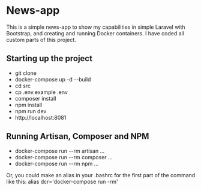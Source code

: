 # News-app

This is a simple news-app to show my capabilities in simple Laravel with Bootstrap, and creating and running Docker containers. 
I have coded all custom parts of this project.

## Starting up the project

* git clone
* docker-compose up -d --build
* cd src
* cp .env.example .env
* composer install
* npm install
* npm run dev
* http://localhost:8081

## Running Artisan, Composer and NPM

* docker-compose run --rm artisan ...
* docker-compose run --rm composer ...
* docker-compose run --rm npm ...

Or, you could make an alias in your .bashrc for the first part of the command like this:
alias dcr='docker-compose run -rm'